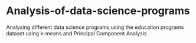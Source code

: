 # Analysis-of-data-science-programs
Analysing different data science programs using the education programs dataset using k-means and Principal Component Analysis
